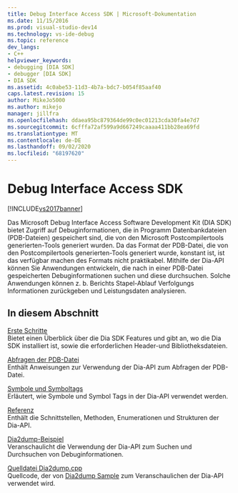 ```yaml
---
title: Debug Interface Access SDK | Microsoft-Dokumentation
ms.date: 11/15/2016
ms.prod: visual-studio-dev14
ms.technology: vs-ide-debug
ms.topic: reference
dev_langs:
- C++
helpviewer_keywords:
- debugging [DIA SDK]
- debugger [DIA SDK]
- DIA SDK
ms.assetid: 4c0abe53-11d3-4b7a-bdc7-b054f85aaf40
caps.latest.revision: 15
author: MikeJo5000
ms.author: mikejo
manager: jillfra
ms.openlocfilehash: ddaea95bc879364de99c0ec01213cda30fa4e7d7
ms.sourcegitcommit: 6cfffa72af599a9d667249caaaa411bb28ea69fd
ms.translationtype: MT
ms.contentlocale: de-DE
ms.lasthandoff: 09/02/2020
ms.locfileid: "68197620"
---
```

# <a name="debug-interface-access-sdk"></a>Debug Interface Access SDK
[!INCLUDE[vs2017banner](../../includes/vs2017banner.md)]

Das Microsoft Debug Interface Access Software Development Kit (DIA SDK) bietet Zugriff auf Debuginformationen, die in Programm Datenbankdateien (PDB-Dateien) gespeichert sind, die von den Microsoft Postcompilertools generierten-Tools generiert wurden. Da das Format der PDB-Datei, die von den Postcompilertools generierten-Tools generiert wurde, konstant ist, ist das verfügbar machen des Formats nicht praktikabel. Mithilfe der Dia-API können Sie Anwendungen entwickeln, die nach in einer PDB-Datei gespeicherten Debuginformationen suchen und diese durchsuchen. Solche Anwendungen können z. b. Berichts Stapel-Ablauf Verfolgungs Informationen zurückgeben und Leistungsdaten analysieren.  
  
## <a name="in-this-section"></a>In diesem Abschnitt  
 [Erste Schritte](../../debugger/debug-interface-access/getting-started-debug-interface-access-sdk.md)  
 Bietet einen Überblick über die Dia SDK Features und gibt an, wo die Dia SDK installiert ist, sowie die erforderlichen Header-und Bibliotheksdateien.  
  
 [Abfragen der PDB-Datei](../../debugger/debug-interface-access/querying-the-dot-pdb-file.md)  
 Enthält Anweisungen zur Verwendung der Dia-API zum Abfragen der PDB-Datei.  
  
 [Symbole und Symboltags](../../debugger/debug-interface-access/symbols-and-symbol-tags.md)  
 Erläutert, wie Symbole und Symbol Tags in der Dia-API verwendet werden.  
  
 [Referenz](../../debugger/debug-interface-access/debug-interface-access-sdk-reference.md)  
 Enthält die Schnittstellen, Methoden, Enumerationen und Strukturen der Dia-API.  
  
 [Dia2dump-Beispiel](../../debugger/debug-interface-access/dia2dump-sample.md)  
 Veranschaulicht die Verwendung der Dia-API zum Suchen und Durchsuchen von Debuginformationen.  
  
 [Quelldatei Dia2dump.cpp](../../debugger/debug-interface-access/dia2dump-cpp-source-file.md)  
 Quellcode, der von [Dia2dump Sample](../../debugger/debug-interface-access/dia2dump-sample.md) zum Veranschaulichen der Dia-API verwendet wird.
